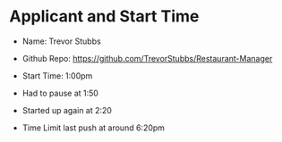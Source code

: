 # Applicant and Start Time
- Name: Trevor Stubbs
- Github Repo: https://github.com/TrevorStubbs/Restaurant-Manager
- Start Time: 1:00pm 

- Had to pause at 1:50
- Started up again at 2:20

- Time Limit last push at around 6:20pm